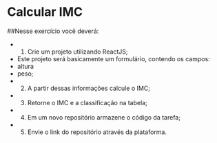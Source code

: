 # Calcular IMC

##Nesse exercício você deverá:

- 1) Crie um projeto utilizando ReactJS;
- Este projeto será basicamente um formulário, contendo os campos: 
 - altura
 - peso;
- 2) A partir dessas informações calcule o IMC;
- 3) Retorne o IMC e a classificação na tabela;
- 4) Em um novo repositório armazene o código da tarefa;
- 5) Envie o link do repositório através da plataforma.
